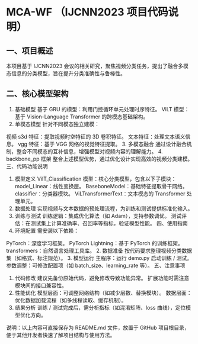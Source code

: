 # MCA-WF （IJCNN2023 项目代码说明）
## 一、项目概述
本项目基于 IJCNN2023 会议的相关研究，聚焦视频分类任务，提出了融合多模态信息的分类模型，旨在提升分类准确性与鲁棒性。
## 二、核心模型架构
1. 基础模型
基于 GRU 的模型：利用门控循环单元处理时序特征。
ViLT 模型：基于 Vision-Language Transformer 的跨模态基础架构。
2. 单模态模型
针对不同模态独立建模：

视频 s3d 特征：提取视频时空特征的 3D 卷积特征。
文本特征：处理文本语义信息。
vgg 特征：基于 VGG 网络的视觉特征提取。
3. 多模态融合
通过设计融合机制，整合不同模态的互补信息，增强模型对视频内容的理解能力。
4. backbone_pp 框架
整合上述模型优势，通过优化设计实现高效的视频分类建模。
三、代码功能说明
1. 模型定义
VilT_Classification 模型：核心分类模型，包含以下子模块：
model_Linear：线性变换层。
BaseboneModel：基础特征提取骨干网络。
classifier：分类器模块。
ViLTransformerText：文本模态的 Transformer 处理单元。
2. 数据处理
实现视频与文本数据的预处理流程，为训练和测试提供标准化输入。
3. 训练与测试
训练逻辑：集成优化算法（如 Adam），支持参数调优。
测试评估：在测试集上计算准确率、召回率等指标，验证模型性能。
四、使用指南
1. 环境配置
需安装以下依赖：

PyTorch：深度学习框架。
PyTorch Lightning：基于 PyTorch 的训练框架。
transformers：自然语言处理工具库。
2. 数据准备
按代码要求整理视频分类数据集（如格式、标注规范）。
3. 模型运行
主程序：运行 demo.py 启动训练 / 测试。
参数调整：可修改配置项（如 batch_size、learning_rate 等）。
五、注意事项
1. 代码修改
建议先备份原始代码，避免修改导致功能异常。
扩展功能时需注意模块间的接口兼容性。
2. 性能优化
模型层面：可调整网络结构（如减少层数、替换模块）。
数据层面：优化数据加载流程（如多线程读取、缓存机制）。
3. 结果分析
训练 / 测试完成后，需分析指标（如混淆矩阵、loss 曲线），定位模型优化方向。

说明：以上内容可直接保存为 README.md 文件，放置于 GitHub 项目根目录，便于其他开发者快速了解项目结构与使用方法。
